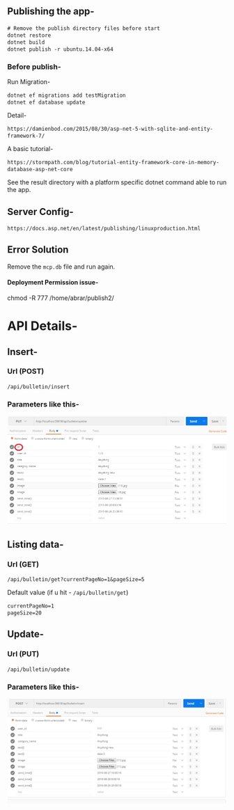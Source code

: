 
## Publishing the app-

	# Remove the publish directory files before start
	dotnet restore
	dotnet build
	dotnet publish -r ubuntu.14.04-x64

### Before publish-

Run Migration-

	dotnet ef migrations add testMigration
	dotnet ef database update

Detail-

	https://damienbod.com/2015/08/30/asp-net-5-with-sqlite-and-entity-framework-7/

A basic tutorial-

	https://stormpath.com/blog/tutorial-entity-framework-core-in-memory-database-asp-net-core


See the result directory with a platform specific dotnet command able to run the app.

## Server Config-

	https://docs.asp.net/en/latest/publishing/linuxproduction.html

## Error Solution

Remove the `mcp.db` file and run again.



#### Deployment Permission issue-

chmod -R 777 /home/abrar/publish2/



# API Details-

## Insert-

### Url (POST)

	/api/bulletin/insert

### Parameters like this-

![alt tag](./documentation_img/insert.jpg)

## Listing data-

### Url (GET)

	/api/bulletin/get?currentPageNo=1&pageSize=5

Default value (if u hit - `/api/bulletin/get`)

	currentPageNo=1
	pageSize=20


## Update-

### Url (PUT)

	/api/bulletin/update

### Parameters like this-

![alt tag](./documentation_img/update.jpg)

